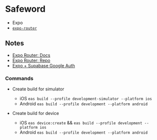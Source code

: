 # Safeword

- Expo
- [`expo-router`](https://expo.github.io/router)

## Notes

- [Expo Router: Docs](https://expo.github.io/router)
- [Expo Router: Repo](https://github.com/expo/router)
- [Expo + Supabase Google Auth](https://blog.spirokit.com/google-authentication-with-expo-supabase)

### Commands

- Create build for simulator

  - iOS `eas build --profile development-simulator --platform ios`
  - Android `eas build --profile development --platform android`

- Create build for device

  - iOS `eas device:create` && `eas build --profile development --platform ios`
  - Android `eas build --profile development --platform android`
